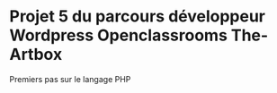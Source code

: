 # Projet 5 du parcours développeur Wordpress Openclassrooms The-Artbox
Premiers pas sur le langage PHP
